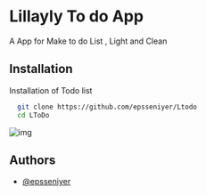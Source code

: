 
# Lillayly To do App

A App for Make to do List , Light and Clean


## Installation

Installation of Todo list

```bash
  git clone https://github.com/epsseniyer/Ltodo
  cd LToDo
```
![img](https://cdn.discordapp.com/attachments/1007185770513182720/1008681079676358757/unknown.png)


## Authors

- [@epsseniyer](https://www.github.com/epsseniyer)

